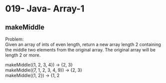 019- Java- Array-1
==================

makeMiddle
-------

Problem:  
Given an array of ints of even length, return a new array length 2 containing the middle two elements from the original array. The original array will be length 2 or more. 
>
makeMiddle({1, 2, 3, 4}) → {2, 3}  
makeMiddle({7, 1, 2, 3, 4, 9}) → {2, 3}  
makeMiddle({1, 2}) → {1, 2  